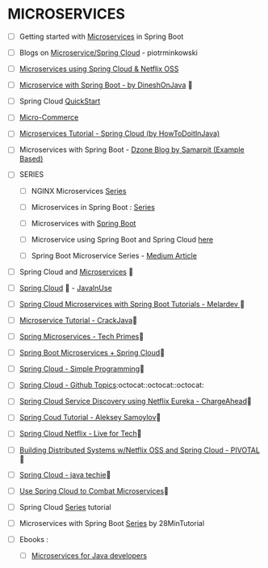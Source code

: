 # MICROSERVICES 

- [ ] Getting started with [Microservices](https://www.infoq.com/articles/Microservices-SpringBoot) in Spring Boot
- [ ] Blogs on [Microservice/Spring Cloud](https://piotrminkowski.wordpress.com/tag/microservices/) - piotrminkowski
- [ ] [Microservices using Spring Cloud & Netflix OSS](http://callistaenterprise.se/blogg/teknik/2015/04/10/building-microservices-with-spring-cloud-and-netflix-oss-part-1/)
- [ ] [Microservice with Spring Boot - by DineshOnJava](https://www.dineshonjava.com/microservices-with-spring-boot/) :statue_of_liberty:
- [ ] Spring Cloud [QuickStart](https://medium.com/oril/spring-cloud-quick-start-227b766de4ee)
- [ ] [Micro-Commerce](https://github.com/idugalic/micro-ecommerce)
- [ ] [Microservices Tutorial - Spring Cloud (by HowToDoitInJava)](https://howtodoinjava.com/microservices/microservices-definition-principles-benefits/)

- [ ] Microservices with Spring Boot - [Dzone Blog by Samarpit (Example Based)](https://dzone.com/articles/spring-boot-microservices-building-microservices-a)


- [ ] SERIES
    - [ ] NGINX Microservices [Series]()
    - [ ] Microservices in Spring Boot : [Series](http://www.springboottutorial.com/creating-microservices-with-spring-boot-part-1-getting-started)
    - [ ] Microservices with [Spring Boot](https://dzone.com/articles/microservices-with-spring-boot-part-1-getting-star)
    - [ ] Microservice using Spring Boot and Spring Cloud [here](https://dzone.com/articles/microservices-using-spring-boot-amp-spring-cloud-p)
    - [ ] Spring Boot Microservice Series - [Medium Article](https://medium.com/@marcus.eisele/implementing-a-microservice-architecture-with-spring-boot-intro-cdb6ad16806c)
    

- [ ] Spring Cloud and [Microservices](https://www.youtube.com/playlist?list=PLfi5oI2EMygNs4ObCeRdZVIU9h67bJDmq) :movie_camera:

- [ ] [Spring Cloud](https://www.youtube.com/playlist?list=PLZnMNSr-VrIjHBmE7rnza23kp01kzr8hc) :movie_camera: - [JavaInUse](https://www.javainuse.com/spring/spring-cloud-netflix-feign-tutorial)
- [ ] [Spring Cloud Microservices with Spring Boot Tutorials - Melardev ](https://www.youtube.com/playlist?list=PLfkTJXI2Tk-cBhNhznRoLKMQAWsF9vXTv):movie_camera:
- [ ] [Microservice Tutorial - CrackJava](https://www.youtube.com/playlist?list=PLOojPlqGCusExdKsCWGLqa2HhycfftkzC):movie_camera:
- [ ] [Spring Microservices - Tech Primes](https://www.youtube.com/playlist?list=PLTyWtrsGknYdZlO7LAZFEElWkEk59Y2ak):movie_camera:
- [ ] [Spring Boot Microservices + Spring Cloud](https://www.youtube.com/playlist?list=PLQaBzcRBHtnNH2Cjn9w3Dyap4IYookqsb):movie_camera:
- [ ] [Spring Cloud - Simple Programming](https://www.youtube.com/playlist?list=PLO0KWyajXMh4u-DhB7bXoRQ21rfkF_cSU):movie_camera:
- [ ] [Spring Cloud - Github Topics](https://github.com/topics/spring-cloud):octocat::octocat::octocat:
- [ ] [Spring Cloud Service Discovery using Netflix Eureka - ChargeAhead](https://www.youtube.com/playlist?list=PLmySAPXhfGyCovxvqpndBQaNm5SRDsBuC):movie_camera:
- [ ] [Spring Coud Tutorial - Aleksey Samoylov](https://www.youtube.com/playlist?list=PLx4ZgcgdUqFrTFfjirqN9AmgCOXux7njC):movie_camera:
- [ ] [Spring Cloud Netflix - Live for Tech](https://www.youtube.com/playlist?list=PLbXrGCLR5T0nciypiRqsVKTZQm6EO_qsh):movie_camera:
- [ ] [Building Distributed Systems w/Netflix OSS and Spring Cloud - PIVOTAL](https://www.youtube.com/playlist?list=PL62pIycqXx-QKMyHqLem4Nh00Wnd2emwr):movie_camera:
- [ ] [Spring Cloud - java techie](https://www.youtube.com/playlist?list=PLVz2XdJiJQxz3L2Onpxbel6r72IDdWrJh):movie_camera:
- [ ] [Use Spring Cloud to Combat Microservices](https://www.youtube.com/playlist?list=PLLPovsDEpByabPgBe6VkDNO_dKcti1vJv):movie_camera:


- [ ] Spring Cloud [Series](http://tech.asimio.net/2016/12/09/Centralized-and-Versioned-Configuration-using-Spring-Cloud-Config-Server-and-Git.html) tutorial
- [ ] Microservices with Spring Boot [Series](http://www.springboottutorial.com/creating-microservices-with-spring-boot-part-1-getting-started) by 28MinTutorial

- [ ] Ebooks :
    - [ ] [Microservices for Java developers](http://pepa.holla.cz/wp-content/uploads/2016/10/microservices-for-java-developers.pdf)
